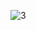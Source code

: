![3](https://user-images.githubusercontent.com/100793313/161325032-57ab8377-a1b8-42ec-aa0e-a281ef08effe.PNG)
